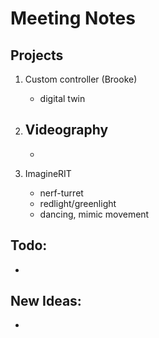 # Meeting Notes

## Projects

1. Custom controller (Brooke)
    - digital twin

2. Videography
    - 
    - 

3. ImagineRIT
    - nerf-turret
    - redlight/greenlight
    - dancing, mimic movement

## Todo: 
- 

## New Ideas:
- 
